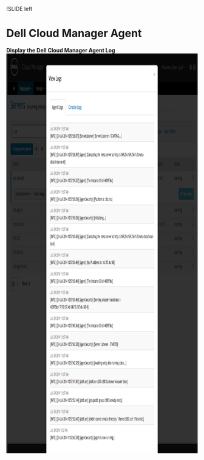 !SLIDE left
# Dell Cloud Manager Agent
<p></p>

**Display the Dell Cloud Manager Agent Log**
<img src="images/agent_log.png" height="1050" width="1200">


